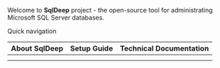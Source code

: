 Welcome to **SqlDeep** project - the open-source tool for administrating Microsoft SQL Server databases.



Quick navigation

| About SqlDeep | Setup Guide | Technical Documentation |
|:-------------:| ----------- | ----------------------- |
|               |             |                         |
|               |             |                         |
